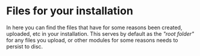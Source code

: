 
# Files for your installation

In here you can find the files that have for some reasons been created, uploaded, etc in your installation.
This serves by default as the _"root folder"_ for any files you upload, or other modules for some reasons
needs to persist to disc.
